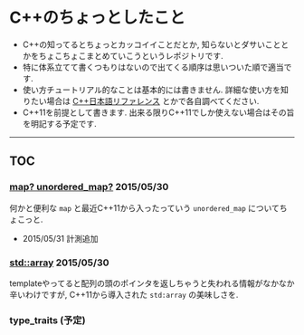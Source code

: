 # C++のちょっとしたこと

* C++の知ってるとちょっとカッコイイことだとか, 知らないとダサいこととかをちょこちょこまとめていこうというレポジトリです.
* 特に体系立てて書くつもりはないので出てくる順序は思いついた順で適当です.
* 使い方チュートリアル的なことは基本的には書きません. 詳細な使い方を知りたい場合は [C++日本語リファレンス](http://cpprefjp.github.io) とかで各自調べてください.
* C++11を前提として書きます. 出来る限りC++11でしか使えない場合はその旨を明記する予定です.

----

## TOC

### [map? unordered_map?](md/map_or_unordered_map.md) 2015/05/30

何かと便利な `map` と最近C++11から入ったっていう `unordered_map` についてちょこっと.

* 2015/05/31 計測追加

### [std::array](md/std_array.md) 2015/05/30

templateやってると配列の頭のポインタを返しちゃうと失われる情報がなかなか辛いわけですが, C++11から導入された `std:array` の美味しさを.

### type_traits (予定)